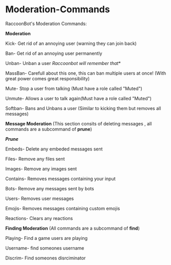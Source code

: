 # Moderation-Commands


RaccoonBot's Moderation Commands:


**Moderation**

Kick- Get rid of an annoying user (warning they can join back)

Ban- Get rid of an annoying user permanently

Unban- Unban a user *Raccoonbot will remember that**

MassBan- Carefull about this one, this can ban multiple users at once! (With great power comes great responsibility)

Mute- Stop a user from talking (Must have a role called "Muted")

Unmute- Allows a user to talk again(Must have a role called "Muted")

Softban- Bans and Unbans a user (Similar to kicking them but removes all messages)


**Message Moderation**
(This section consits of deleting messages , all commands are a subcommand of **prune**)

***Prune***

Embeds- Delete any embeded messages sent

Files- Remove any files sent

Images- Remove any images sent

Contains- Removes messages containing your input

Bots- Remove any messages sent by bots

Users- Removes user messages

Emojis- Removes messages containing custom emojis

Reactions- Clears any reactions


**Finding Moderation**
 (All commands are a subcommand of **find**)
 
 Playing- Find a game users are playing
 
 Username- find someones username 
 
 Discrim- Find someones disrciminator
 
 





